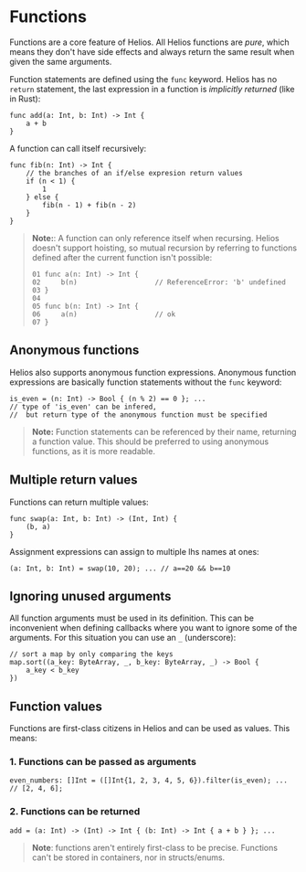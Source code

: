 # Functions

Functions are a core feature of Helios. All Helios functions are *pure*, which means they don't have side effects and always return the same result when given the same arguments.

Function statements are defined using the `func` keyword. Helios has no `return` statement, the last expression in a function is *implicitly returned* (like in Rust):

```helios
func add(a: Int, b: Int) -> Int {
    a + b 
}
```

A function can call itself recursively:

```helios
func fib(n: Int) -> Int {
    // the branches of an if/else expresion return values
    if (n < 1) {
        1
    } else {
        fib(n - 1) + fib(n - 2)
    }
}
```

> **Note:**: A function can only reference itself when recursing. Helios doesn't support hoisting, so mutual recursion by referring to functions defined after the current function isn't possible:
>
> ```helios
> 01 func a(n: Int) -> Int {
> 02     b(n)                   // ReferenceError: 'b' undefined
> 03 }
> 04
> 05 func b(n: Int) -> Int {
> 06     a(n)                   // ok
> 07 }
>```

## Anonymous functions

Helios also supports anonymous function expressions. Anonymous function expressions are basically function statements without the `func` keyword: 
```helios
is_even = (n: Int) -> Bool { (n % 2) == 0 }; ...
// type of 'is_even' can be infered, 
//  but return type of the anonymous function must be specified
```

> **Note:** Function statements can be referenced by their name, returning a function value. This should be preferred to using anonymous functions, as it is more readable.

## Multiple return values

Functions can return multiple values:

```helios
func swap(a: Int, b: Int) -> (Int, Int) {
    (b, a)
}
```

Assignment expressions can assign to multiple lhs names at ones:

```helios
(a: Int, b: Int) = swap(10, 20); ... // a==20 && b==10
```

## Ignoring unused arguments

All function arguments must be used in its definition. This can be inconvenient when defining callbacks where you want to ignore some of the arguments. For this situation you can use an `_` (underscore):

```helios
// sort a map by only comparing the keys
map.sort((a_key: ByteArray, _, b_key: ByteArray, _) -> Bool {
    a_key < b_key
})
```

## Function values

Functions are first-class citizens in Helios and can be used as values. This means:

### 1. Functions can be passed as arguments

```helios
even_numbers: []Int = ([]Int{1, 2, 3, 4, 5, 6}).filter(is_even); ... // [2, 4, 6]; 
```

### 2. Functions can be returned

```helios
add = (a: Int) -> (Int) -> Int { (b: Int) -> Int { a + b } }; ...
```

> **Note**: functions aren't entirely first-class to be precise. Functions can't be stored in containers, nor in structs/enums.